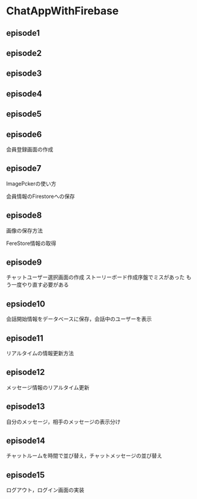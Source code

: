 # ChatAppWithFirebase
## episode1
## episode2
## episode3
## episode4
## episode5

## episode6
会員登録画面の作成

## episode7
ImagePckerの使い方

会員情報のFirestoreへの保存

## episode8
画像の保存方法

FereStore情報の取得

## episode9
チャットユーザー選択画面の作成
ストーリーボード作成序盤でミスがあった
もう一度やり直す必要がある

## epsiode10
会話開始情報をデータベースに保存，会話中のユーザーを表示

## episode11
リアルタイムの情報更新方法

## episode12
メッセージ情報のリアルタイム更新

## episode13
自分のメッセージ，相手のメッセージの表示分け

## episode14
チャットルームを時間で並び替え，チャットメッセージの並び替え

## episode15
ログアウト，ログイン画面の実装
